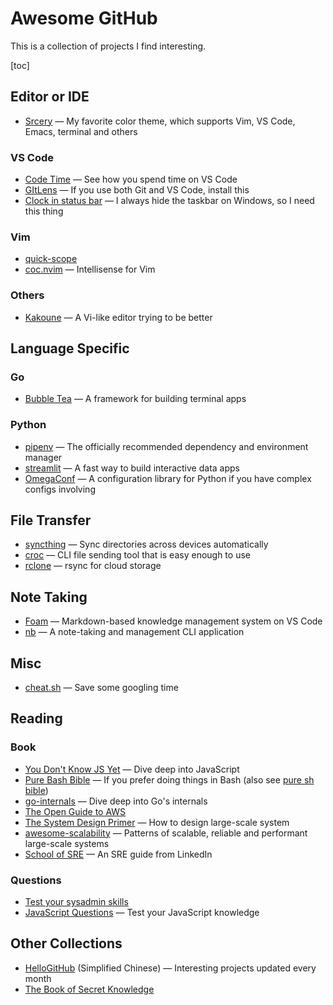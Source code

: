 # Awesome GitHub

This is a collection of projects I find interesting.

[toc]

## Editor or IDE

- [Srcery](https://github.com/srcery-colors) — My favorite color theme, which supports Vim, VS Code, Emacs, terminal and others

### VS Code

- [Code Time](https://github.com/swdotcom/swdc-vscode) — See how you spend time on VS Code
- [GItLens](https://github.com/eamodio/vscode-gitlens) — If you use both Git and VS Code, install this
- [Clock in status bar](https://github.com/compulim/vscode-clock) — I always hide the taskbar on Windows, so I need this thing

### Vim

- [quick-scope](https://github.com/unblevable/quick-scope)
- [coc.nvim](https://github.com/neoclide/coc.nvim) — Intellisense for Vim

### Others

- [Kakoune](https://github.com/mawww/kakoune) — A Vi-like editor trying to be better

## Language Specific

### Go

- [Bubble Tea](https://github.com/charmbracelet/bubbletea) — A framework for building terminal apps

### Python

- [pipenv](https://github.com/pypa/pipenv) — The officially recommended dependency and environment manager
- [streamlit](https://github.com/streamlit/streamlit) — A fast way to build interactive data apps
- [OmegaConf](https://github.com/omry/omegaconf) — A configuration library for Python if you have complex configs involving

## File Transfer

- [syncthing](https://github.com/syncthing/syncthing) — Sync directories across devices automatically
- [croc](https://github.com/schollz/croc) — CLI file sending tool that is easy enough to use
- [rclone](https://github.com/rclone/rclone) — rsync for cloud storage

## Note Taking

- [Foam](https://github.com/foambubble/foam) — Markdown-based knowledge management system on VS Code
- [nb](https://github.com/xwmx/nb) — A note-taking and management CLI application

## Misc

- [cheat.sh](https://github.com/chubin/cheat.sh) — Save some googling time

## Reading

### Book

- [You Don't Know JS Yet](https://github.com/getify/You-Dont-Know-JS) — Dive deep into JavaScript
- [Pure Bash Bible](https://github.com/dylanaraps/pure-bash-bible) — If you prefer doing things in Bash (also see [pure sh bible](https://github.com/dylanaraps/pure-sh-bible))
- [go-internals](https://github.com/teh-cmc/go-internals) — Dive deep into Go's internals
- [The Open Guide to AWS](https://github.com/open-guides/og-aws)
- [The System Design Primer](https://github.com/donnemartin/system-design-primer) — How to design large-scale system
- [awesome-scalability](https://github.com/binhnguyennus/awesome-scalability) — Patterns of scalable, reliable and performant large-scale systems
- [School of SRE](https://github.com/linkedin/school-of-sre) — An SRE guide from LinkedIn

### Questions

- [Test your sysadmin skills](https://github.com/trimstray/test-your-sysadmin-skills)
- [JavaScript Questions](https://github.com/lydiahallie/javascript-questions) — Test your JavaScript knowledge

## Other Collections

- [HelloGitHub](https://github.com/521xueweihan/HelloGitHub) (Simplified Chinese) — Interesting projects updated every month
- [The Book of Secret Knowledge](https://github.com/trimstray/the-book-of-secret-knowledge)
